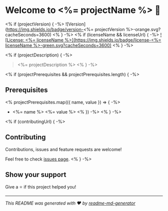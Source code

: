 # Welcome to <%= projectName %> 👋

<% if (projectVersion) { -%>
![Version](https://img.shields.io/badge/version-<%= projectVersion %>-orange.svg?cacheSeconds=3600)
<% } -%>
<% if (licenseName && licenseUrl) { -%>
[![License: <%= licenseName %>](https://img.shields.io/badge/license-<%= licenseName %>-green.svg?cacheSeconds=3600)](<%= licenseUrl %>)
<% } -%>

<% if (projectDescription) { -%>
> <%= projectDescription %>
<% } -%>

<% if (projectPrerequisites && projectPrerequisites.length) { -%>
## Prerequisites

<% projectPrerequisites.map(({ name, value }) => { -%>
- <%= name %> <%= value %>
<% }) -%>
<% } -%>

<% if (contributingUrl) { -%>
## Contributing

Contributions, issues and feature requests are welcome!

Feel free to check [issues page](<%= contributingUrl %>).
<% } -%>

## Show your support

Give a ⭐️ if this project helped you!

***

*This README was generated with ❤️ by [readme-md-generator](https://github.com/kefranabg/readme-md-generator)*